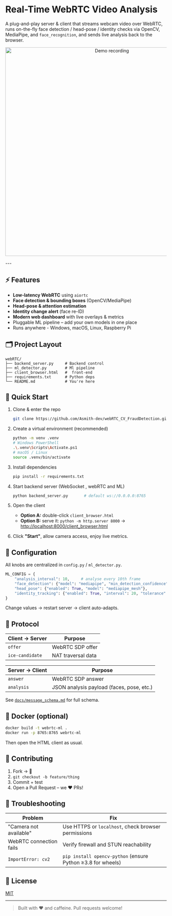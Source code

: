 #  Real-Time WebRTC Video Analysis

A plug-and-play server & client that streams webcam video over WebRTC, runs on-the-fly face detection / head-pose / identity checks via OpenCV, MediaPipe, and `face_recognition`, and sends live analysis back to the browser.

<p align="center">
  <img src="demo.gif" width="650" alt="Demo recording">
</p>
---

## ⚡️ Features
- **Low-latency WebRTC** using `aiortc`
- **Face detection & bounding boxes** (OpenCV/MediaPipe)
- **Head-pose & attention estimation**
- **Identity change alert** (face re-ID)
- **Modern web dashboard** with live overlays & metrics
- Pluggable ML pipeline – add your own models in one place
- Runs anywhere - Windows, macOS, Linux, Raspberry Pi

## 🗂️ Project Layout
```
webRTC/
├── backend_server.py     # Backend control
├── ml_detector.py        # Ml pipeline
├── client_browser.html   #  front-end
├── requirements.txt      # Python deps
└── README.md             # You're here
```

## 🚀 Quick Start
1. Clone & enter the repo  
   ```bash
   git clone https://github.com/Asmith-dev/webRTC_CV_FraudDetection.git
   ```

2. Create a virtual environment (recommended)  
   ```bash
   python -m venv .venv
   # Windows PowerShell
   .\.venv\Scripts\Activate.ps1
   # macOS / Linux
   source .venv/bin/activate
   ```

3. Install dependencies  
   ```bash
   pip install -r requirements.txt
   ```

4. Start backend server (WebSocket , webRTC and ML)  
   ```bash
   python backend_server.py       # default ws://0.0.0.0:8765
   ```

6. Open the client  
   * **Option A:** double-click `client_browser.html`  
   * **Option B:** serve it: `python -m http.server 8000` → <http://localhost:8000/client_browser.html>

7. Click **"Start"**, allow camera access, enjoy live metrics.

## 🔧 Configuration
All knobs are centralized in `config.py` / `ml_detector.py`.

```python
ML_CONFIG = {
    "analysis_interval": 10,     # analyse every 10th frame
    "face_detection": {"model": "mediapipe", "min_detection_confidence": 0.5},
    "head_pose": {"enabled": True, "model": "mediapipe_mesh"},
    "identity_tracking": {"enabled": True, "interval": 20, "tolerance": 0.6},
}
```

Change values → restart server → client auto-adapts.

## 📡 Protocol
| Client → Server | Purpose |
| --------------- | -------- |
| `offer`         | WebRTC SDP offer |
| `ice-candidate` | NAT traversal data |

| Server → Client | Purpose |
| --------------- | -------- |
| `answer`        | WebRTC SDP answer |
| `analysis`      | JSON analysis payload (faces, pose, etc.) |

See [`docs/message_schema.md`](docs/message_schema.md) for full schema.

## 🐳 Docker (optional)
```bash
docker build -t webrtc-ml .
docker run -p 8765:8765 webrtc-ml
```
Then open the HTML client as usual.

## 🤝 Contributing
1. Fork → 🍴  
2. `git checkout -b feature/thing`  
3. Commit + test  
4. Open a Pull Request – we ❤️ PRs!

## 🐛 Troubleshooting
| Problem | Fix |
| ------- | ---- |
| "Camera not available" | Use HTTPS or `localhost`, check browser permissions |
| WebRTC connection fails | Verify firewall and STUN reachability |
| `ImportError: cv2` | `pip install opencv-python` (ensure Python ≥3.8 for wheels) |

## 📜 License
[MIT](LICENSE)

---

> Built with ❤️ and caffeine.  Pull requests welcome! 
